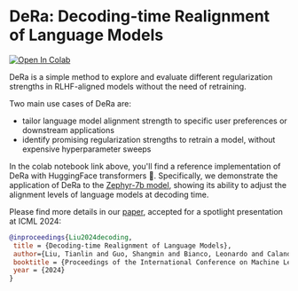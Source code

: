 # DeRa: Decoding-time Realignment of Language Models


[![Open In Colab](https://colab.research.google.com/assets/colab-badge.svg)](https://colab.research.google.com/drive/1s9hY3x3WtpCZMKSTCzm1xif0B2FTNnOt?usp=sharing)

DeRa is a simple method to explore and evaluate different regularization strengths in RLHF-aligned models without the need of retraining. 

Two main use cases of DeRa are:
- tailor language model alignment strength to specific user preferences or downstream applications
- identify promising regularization strengths to retrain a model, without expensive hyperparameter sweeps


In the colab notebook link above, you'll find a reference implementation of DeRa with HuggingFace transformers 🤗. Specifically, we demonstrate the application of DeRa to the [Zephyr-7b model](https://huggingface.co/HuggingFaceH4/zephyr-7b-beta), showing its ability to adjust the alignment levels of language models at decoding time.


Please find more details in our [paper](https://arxiv.org/abs/2402.02992), accepted for a spotlight presentation at ICML 2024:

```bibtex
@inproceedings{Liu2024decoding,
 title = {Decoding-time Realignment of Language Models},
 author={Liu, Tianlin and Guo, Shangmin and Bianco, Leonardo and Calandriello, Daniele and Berthet, Quentin and Llinares, Felipe and Hoffmann, Jessica and Dixon, Lucas and Valko, Michal and Blondel, Mathieu},
 booktitle = {Proceedings of the International Conference on Machine Learning},
 year = {2024}
}
```

